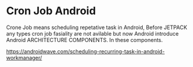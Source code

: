# Cron Job Android

Crone Job means scheduling repetative task in Android, Before JETPACK any types cron job fasiality are not avilable but now Android introduce Android ARCHITECTURE COMPONENTS. In these components.


https://androidwave.com/scheduling-recurring-task-in-android-workmanager/
